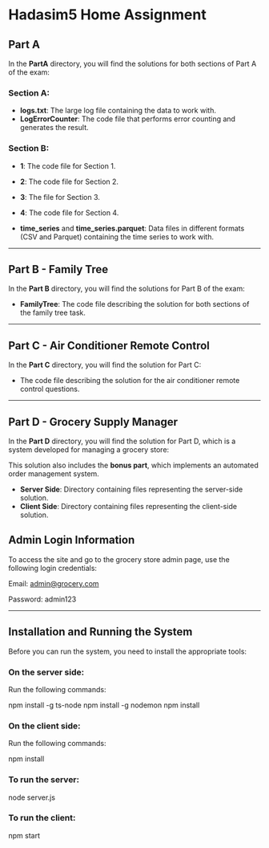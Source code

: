 # Hadasim5 Home Assignment

## Part A

In the **PartA** directory, you will find the solutions for both sections of Part A of the exam:

### Section A:

- **logs.txt**: The large log file containing the data to work with.
- **LogErrorCounter**: The code file that performs error counting and generates the result.

### Section B:

- **1**: The code file for Section 1.
- **2**: The code file for Section 2.
- **3**: The file for Section 3.
- **4**: The code file for Section 4.
  
- **time_series** and **time_series.parquet**: Data files in different formats (CSV and Parquet) containing the time series to work with.

---

## Part B - Family Tree

In the **Part B** directory, you will find the solutions for Part B of the exam:

- **FamilyTree**: The code file describing the solution for both sections of the family tree task.

---

## Part C - Air Conditioner Remote Control

In the **Part C** directory, you will find the solution for Part C:

- The code file describing the solution for the air conditioner remote control questions.

---

## Part D - Grocery Supply Manager

In the **Part D** directory, you will find the solution for Part D, which is a system developed for managing a grocery store:

This solution also includes the **bonus part**, which implements an automated order management system.

- **Server Side**: Directory containing files representing the server-side solution.
- **Client Side**: Directory containing files representing the client-side solution.

## Admin Login Information

To access the site and go to the grocery store admin page, use the following login credentials:

Email:
admin@grocery.com

Password:
admin123

---

## Installation and Running the System

Before you can run the system, you need to install the appropriate tools:

### On the server side:

Run the following commands:

npm install -g ts-node
npm install -g nodemon
npm install

### On the client side:

Run the following commands:

npm install

### To run the server:

node server.js

### To run the client:

npm start
